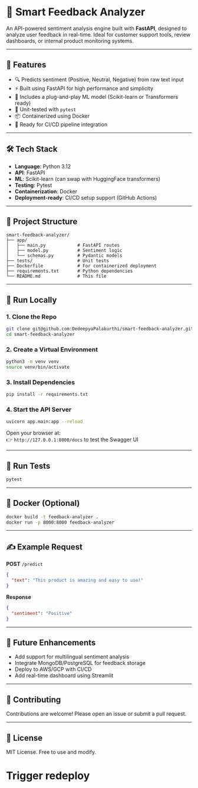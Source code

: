 # 💬 Smart Feedback Analyzer

An API-powered sentiment analysis engine built with **FastAPI**, designed to analyze user feedback in real-time. Ideal for customer support tools, review dashboards, or internal product monitoring systems.

---

## 🚀 Features

- 🔍 Predicts sentiment (Positive, Neutral, Negative) from raw text input
- ⚡ Built using FastAPI for high performance and simplicity
- 🧠 Includes a plug-and-play ML model (Scikit-learn or Transformers ready)
- 🧪 Unit-tested with `pytest`
- 📦 Containerized using Docker
- 🔁 Ready for CI/CD pipeline integration

---

## 🛠️ Tech Stack

- **Language**: Python 3.12  
- **API**: FastAPI  
- **ML**: Scikit-learn (can swap with HuggingFace transformers)  
- **Testing**: Pytest  
- **Containerization**: Docker  
- **Deployment-ready**: CI/CD setup support (GitHub Actions)

---

## 📂 Project Structure

```
smart-feedback-analyzer/
├── app/
│   ├── main.py            # FastAPI routes
│   ├── model.py           # Sentiment logic
│   └── schemas.py         # Pydantic models
├── tests/                 # Unit tests
├── Dockerfile             # For containerized deployment
├── requirements.txt       # Python dependencies
└── README.md              # This file
```

---

## 🧪 Run Locally

### 1. Clone the Repo
```bash
git clone git@github.com:DedeepyaPalakurthi/smart-feedback-analyzer.git
cd smart-feedback-analyzer
```

### 2. Create a Virtual Environment
```bash
python3 -m venv venv
source venv/bin/activate
```

### 3. Install Dependencies
```bash
pip install -r requirements.txt
```

### 4. Start the API Server
```bash
uvicorn app.main:app --reload
```

Open your browser at:  
👉 `http://127.0.0.1:8000/docs` to test the Swagger UI

---

## 🧪 Run Tests
```bash
pytest
```

---

## 🐳 Docker (Optional)
```bash
docker build -t feedback-analyzer .
docker run -p 8000:8000 feedback-analyzer
```

---

## ✍️ Example Request

**POST** `/predict`
```json
{
  "text": "This product is amazing and easy to use!"
}
```

**Response**
```json
{
  "sentiment": "Positive"
}
```

---

## 📌 Future Enhancements

- Add support for multilingual sentiment analysis
- Integrate MongoDB/PostgreSQL for feedback storage
- Deploy to AWS/GCP with CI/CD
- Add real-time dashboard using Streamlit

---

## 🤝 Contributing

Contributions are welcome! Please open an issue or submit a pull request.

---

## 📄 License

MIT License. Free to use and modify.
# Trigger redeploy
